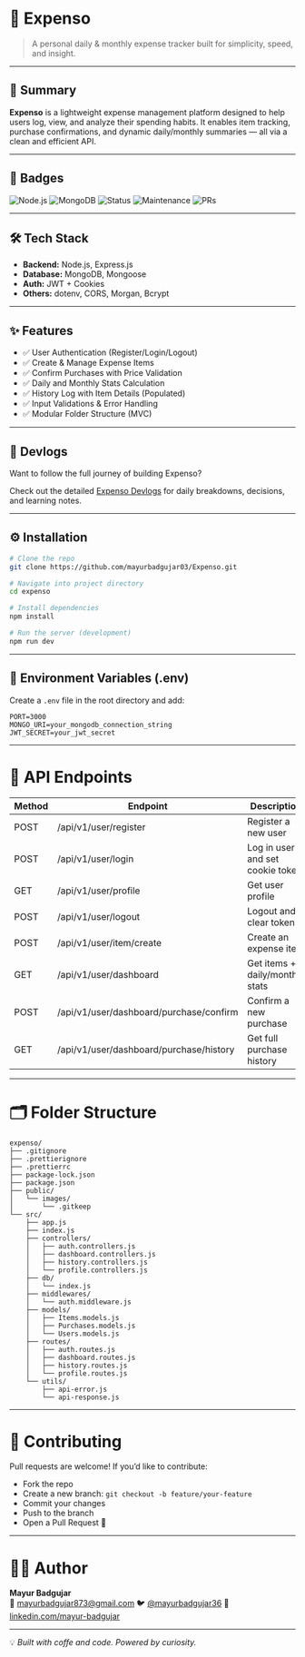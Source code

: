 # 💸 Expenso

> A personal daily & monthly expense tracker built for simplicity, speed, and insight.

---

## 🚀 Summary

**Expenso** is a lightweight expense management platform designed to help users log, view, and analyze their spending habits. It enables item tracking, purchase confirmations, and dynamic daily/monthly summaries — all via a clean and efficient API.

---

## 📛 Badges

![Node.js](https://img.shields.io/badge/Node.js-18.x-green?style=flat-square)
![MongoDB](https://img.shields.io/badge/MongoDB-Mongoose-brightgreen?style=flat-square)
![Status](https://img.shields.io/badge/Status-Active-blue?style=flat-square)
![Maintenance](https://img.shields.io/badge/Maintained-yes-brightgreen.svg)
![PRs](https://img.shields.io/badge/PRs-welcome-brightgreen.svg)

---

## 🛠 Tech Stack

- **Backend:** Node.js, Express.js
- **Database:** MongoDB, Mongoose
- **Auth:** JWT + Cookies
- **Others:** dotenv, CORS, Morgan, Bcrypt

---

## ✨ Features

- ✅ User Authentication (Register/Login/Logout)
- ✅ Create & Manage Expense Items
- ✅ Confirm Purchases with Price Validation
- ✅ Daily and Monthly Stats Calculation
- ✅ History Log with Item Details (Populated)
- ✅ Input Validations & Error Handling
- ✅ Modular Folder Structure (MVC)

---

## 📘 Devlogs

Want to follow the full journey of building Expenso?

Check out the detailed [Expenso Devlogs](https://github.com/mayurbadgujar03/mayur-devlogs/tree/main/expenso) for daily breakdowns, decisions, and learning notes.

---

## ⚙️ Installation

```bash
# Clone the repo
git clone https://github.com/mayurbadgujar03/Expenso.git

# Navigate into project directory
cd expenso

# Install dependencies
npm install

# Run the server (development)
npm run dev
```

---

## 🔐 Environment Variables (.env)

Create a `.env` file in the root directory and add:

```env
PORT=3000
MONGO_URI=your_mongodb_connection_string
JWT_SECRET=your_jwt_secret
```

---

# 📡 API Endpoints

| Method | Endpoint                                      | Description                         |
|--------|-----------------------------------------------|-------------------------------------|
| POST   | /api/v1/user/register                         | Register a new user                 |
| POST   | /api/v1/user/login                            | Log in user and set cookie token    |
| GET    | /api/v1/user/profile                          | Get user profile                    |
| POST   | /api/v1/user/logout                           | Logout and clear token              |
| POST   | /api/v1/user/item/create                      | Create an expense item              |
| GET    | /api/v1/user/dashboard                        | Get items + daily/monthly stats     |
| POST   | /api/v1/user/dashboard/purchase/confirm       | Confirm a new purchase              |
| GET    | /api/v1/user/dashboard/purchase/history       | Get full purchase history           |

---

# 🗂 Folder Structure

```
expenso/
├── .gitignore
├── .prettierignore
├── .prettierrc
├── package-lock.json
├── package.json
├── public/
│   └── images/
│       └── .gitkeep
└── src/
    ├── app.js
    ├── index.js
    ├── controllers/
    │   ├── auth.controllers.js
    │   ├── dashboard.controllers.js
    │   ├── history.controllers.js
    │   └── profile.controllers.js
    ├── db/
    │   └── index.js
    ├── middlewares/
    │   └── auth.middleware.js
    ├── models/
    │   ├── Items.models.js
    │   ├── Purchases.models.js
    │   └── Users.models.js
    ├── routes/
    │   ├── auth.routes.js
    │   ├── dashboard.routes.js
    │   ├── history.routes.js
    │   └── profile.routes.js
    └── utils/
        ├── api-error.js
        └── api-response.js

```

---

# 🤝 Contributing

Pull requests are welcome! If you’d like to contribute:

- Fork the repo  
- Create a new branch: `git checkout -b feature/your-feature`  
- Commit your changes  
- Push to the branch  
- Open a Pull Request 🚀  

---

# 👨‍💻 Author

**Mayur Badgujar**  
📧 <mayurbadgujar873@gmail.com> 
🐦 [@mayurbadgujar36](https://x.com/mayurbadgujar36)
📎 [linkedin.com/mayur-badgujar](https://www.linkedin.com/in/mayur-badgujar-060a7927b/)  

---

💡 _Built with coffe and code. Powered by curiosity._
